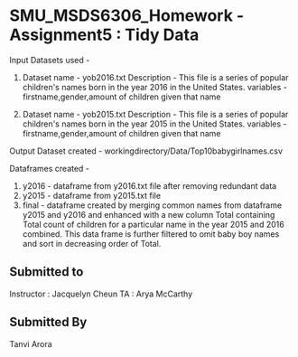 # SMU_MSDS6306_Homework - Assignment5 : Tidy Data

Input Datasets used -  

1) Dataset name  - yob2016.txt 
   Description   - This file is a series of popular children's names born in the year 2016 in the United States. 
   variables     - firstname,gender,amount of children given that name 

2) Dataset name  - yob2015.txt 
   Description   - This file is a series of popular children's names born in the year 2015 in the United States. 
   variables     - firstname,gender,amount of children given that name 

Output Dataset created - 
workingdirectory/Data/Top10babygirlnames.csv

Dataframes created -
1) y2016 - dataframe from y2016.txt file after removing redundant data
2) y2015 - dataframe from y2015.txt file 
3) final - dataframe created by merging common names from dataframe y2015 and y2016 and enhanced with a new column Total containing Total   count of children for a particular name in the year 2015 and 2016 combined. This data frame is further filtered to omit baby boy names and sort in decreasing order of Total.


## Submitted to 
Instructor : Jacquelyn Cheun
TA : Arya McCarthy

## Submitted By
Tanvi Arora



